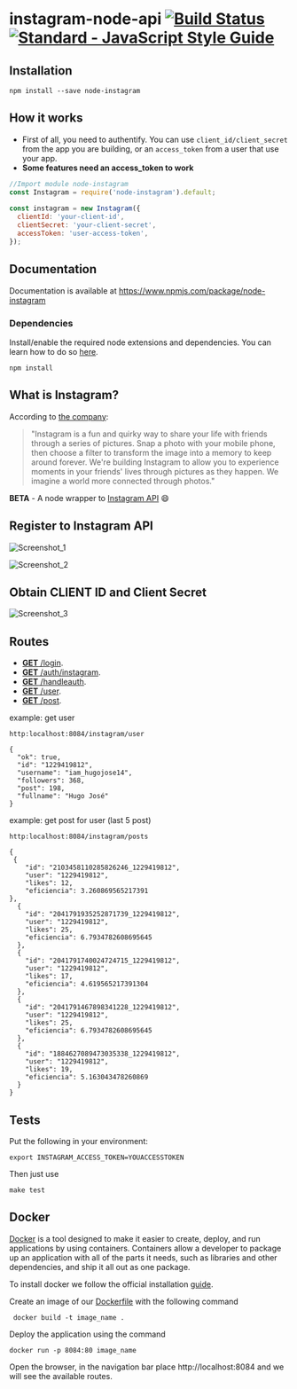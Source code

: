 # instagram-node-api [![Build Status](https://travis-ci.org/squidit/instagram-node-api.svg?branch=master)](https://travis-ci.org/squidit/instagram-node-api)[![Standard - JavaScript Style Guide](https://img.shields.io/badge/code_style-standard-brightgreen.svg)](http://standardjs.com/)


## Installation

`npm install --save node-instagram`

## How it works

* First of all, you need to authentify. You can use `client_id/client_secret` from the app you are building, or an `access_token` from
a user that use your app.
* **Some features need an access_token to work**

```javascript
//Import module node-instagram
const Instagram = require('node-instagram').default;
 
const instagram = new Instagram({
  clientId: 'your-client-id',
  clientSecret: 'your-client-secret',
  accessToken: 'user-access-token',
});
```
## Documentation

Documentation is available at https://www.npmjs.com/package/node-instagram

### Dependencies
Install/enable the required node extensions and dependencies. You can learn how to do so [here](|https://www.npmjs.com/package/node-instagrams).

`npm install`

## What is Instagram?

According to [the company](https://instagram.com/about/faq/):
>"Instagram is a fun and quirky way to share your life with friends through a series of pictures. Snap a photo with your mobile phone, then choose a filter to transform the image into a memory to keep around forever. We're building Instagram to allow you to experience moments in your friends' lives through pictures as they happen. We imagine a world more connected through photos."

**BETA** - A node wrapper to [Instagram API](https://www.instagram.com/developer/endpoints/) 😄

## Register to Instagram API

![Screenshot_1](https://user-images.githubusercontent.com/45336770/69469636-f283ce80-0d5f-11ea-93e3-a7bd8fb5a60e.png)

![Screenshot_2](https://user-images.githubusercontent.com/45336770/69470348-0f220580-0d64-11ea-9d98-abaaf1105919.png)

## Obtain CLIENT ID and Client Secret

![Screenshot_3](https://user-images.githubusercontent.com/45336770/69470407-79d34100-0d64-11ea-926e-53b6ec36f6d6.png)

## Routes
 
- [**GET** /login](https://github.com/IngenieriaDeSistemasUTB/ArcSoft2p2019/edit/master/instagram).
- [**GET** /auth/instagram](https://github.com/IngenieriaDeSistemasUTB/ArcSoft2p2019/edit/master/instagram).
- [**GET** /handleauth](https://github.com/IngenieriaDeSistemasUTB/ArcSoft2p2019/edit/master/instagram).
- [**GET** /user](https://github.com/IngenieriaDeSistemasUTB/ArcSoft2p2019/edit/master/instagram).
- [**GET** /post](https://github.com/IngenieriaDeSistemasUTB/ArcSoft2p2019/edit/master/instagram).

example: get user 
```
http:localhost:8084/instagram/user
```
```
{
  "ok": true,
  "id": "1229419812",
  "username": "iam_hugojose14",
  "followers": 368,
  "post": 198,
  "fullname": "Hugo José"
}
```

example: get post for user (last 5 post)
```
http:localhost:8084/instagram/posts
```
```
{
 {
    "id": "2103458110285826246_1229419812",
    "user": "1229419812",
    "likes": 12,
    "eficiencia": 3.260869565217391
},
  {
    "id": "2041791935252871739_1229419812",
    "user": "1229419812",
    "likes": 25,
    "eficiencia": 6.7934782608695645
  },
  {
    "id": "2041791740024724715_1229419812",
    "user": "1229419812",
    "likes": 17,
    "eficiencia": 4.619565217391304
  },
  {
    "id": "2041791467898341228_1229419812",
    "user": "1229419812",
    "likes": 25,
    "eficiencia": 6.7934782608695645
  },
  {
    "id": "1884627089473035338_1229419812",
    "user": "1229419812",
    "likes": 19,
    "eficiencia": 5.163043478260869
  }
}
```
## Tests

Put the following in your environment:

    export INSTAGRAM_ACCESS_TOKEN=YOUACCESSTOKEN

Then just use

    make test


## Docker
[Docker](https://www.docker.com/why-docker) is a tool designed to make it easier to create, deploy, and run applications by using containers. Containers allow a developer to package up an application with all of the parts it needs, such as libraries and other dependencies, and ship it all out as one package.

To install docker we follow the official installation [guide](https://docs.docker.com/v17.09/engine/installation/).

Create an image of our [Dockerfile](https://runnable.com/docker/python/dockerize-your-python-application) with the following command
```
 docker build -t image_name .
```

Deploy the application using the command
```
docker run -p 8084:80 image_name
```

Open the browser, in the navigation bar place http://localhost:8084 and we will see the available routes.
